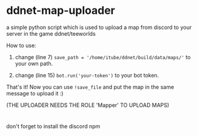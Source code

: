 # ddnet-map-uploader
a simple python script which is used to upload a map from discord to your server in the game ddnet/teeworlds

How to use:

1) change (line 7) ``save_path = '/home/itube/ddnet/build/data/maps/'`` to your own path.

2) change (line 15) ``bot.run('your-token')`` to your bot token.

That's it! Now you can use ``!save_file`` and put the map in the same message to upload it :)

(THE UPLOADER NEEDS THE ROLE 'Mapper' TO UPLOAD MAPS)

#
#
don't forget to install the discord npm

